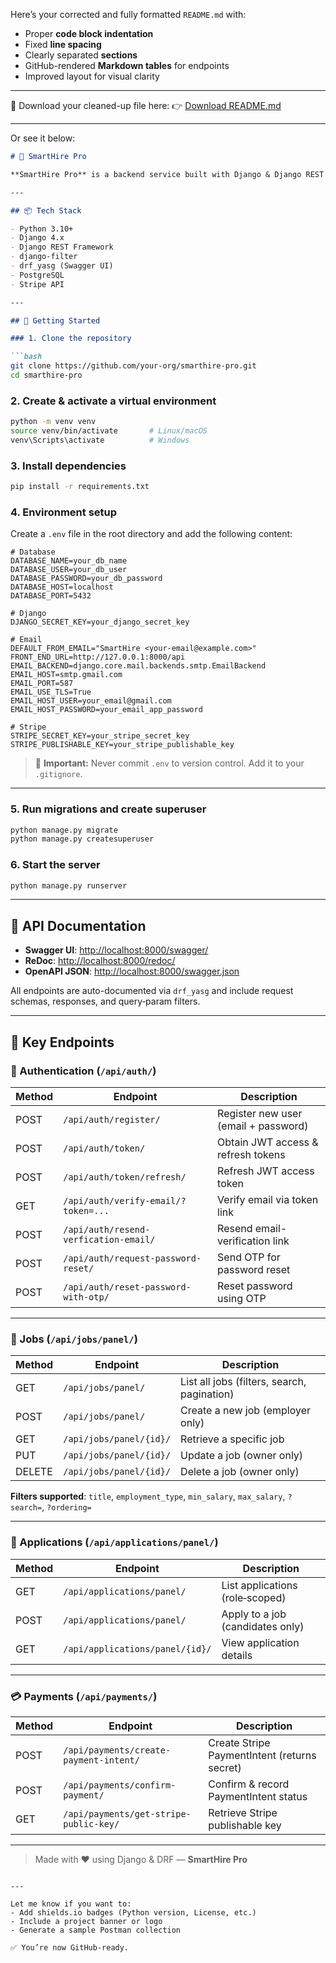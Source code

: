 Here’s your corrected and fully formatted `README.md` with:

* Proper **code block indentation**
* Fixed **line spacing**
* Clearly separated **sections**
* GitHub-rendered **Markdown tables** for endpoints
* Improved layout for visual clarity

---

📄 Download your cleaned-up file here:
👉 [Download README.md](sandbox:/mnt/data/README.md)

---

Or see it below:

````markdown
# 🚀 SmartHire Pro

**SmartHire Pro** is a backend service built with Django & Django REST Framework to power job postings, applications, user authentication, and payments. It supports role‑based users (employers & candidates), JWT auth with email verification & password reset, Stripe payments, and filterable/paginated job listings.

---

## 📦 Tech Stack

- Python 3.10+  
- Django 4.x  
- Django REST Framework  
- django-filter  
- drf_yasg (Swagger UI)  
- PostgreSQL  
- Stripe API  

---

## 🚀 Getting Started

### 1. Clone the repository

```bash
git clone https://github.com/your-org/smarthire-pro.git
cd smarthire-pro
````

### 2. Create & activate a virtual environment

```bash
python -m venv venv
source venv/bin/activate       # Linux/macOS
venv\Scripts\activate          # Windows
```

### 3. Install dependencies

```bash
pip install -r requirements.txt
```

### 4. Environment setup

Create a `.env` file in the root directory and add the following content:

```env
# Database
DATABASE_NAME=your_db_name
DATABASE_USER=your_db_user
DATABASE_PASSWORD=your_db_password
DATABASE_HOST=localhost
DATABASE_PORT=5432

# Django
DJANGO_SECRET_KEY=your_django_secret_key

# Email
DEFAULT_FROM_EMAIL="SmartHire <your-email@example.com>"
FRONT_END_URL=http://127.0.0.1:8000/api
EMAIL_BACKEND=django.core.mail.backends.smtp.EmailBackend
EMAIL_HOST=smtp.gmail.com
EMAIL_PORT=587
EMAIL_USE_TLS=True
EMAIL_HOST_USER=your_email@gmail.com
EMAIL_HOST_PASSWORD=your_email_app_password

# Stripe
STRIPE_SECRET_KEY=your_stripe_secret_key
STRIPE_PUBLISHABLE_KEY=your_stripe_publishable_key
```

> 🔐 **Important:** Never commit `.env` to version control. Add it to your `.gitignore`.

---

### 5. Run migrations and create superuser

```bash
python manage.py migrate
python manage.py createsuperuser
```

### 6. Start the server

```bash
python manage.py runserver
```

---

## 📖 API Documentation

* **Swagger UI**: [http://localhost:8000/swagger/](http://localhost:8000/swagger/)
* **ReDoc**: [http://localhost:8000/redoc/](http://localhost:8000/redoc/)
* **OpenAPI JSON**: [http://localhost:8000/swagger.json](http://localhost:8000/swagger.json)

All endpoints are auto-documented via `drf_yasg` and include request schemas, responses, and query‑param filters.

---

## 🎯 Key Endpoints

### 🔐 Authentication (`/api/auth/`)

| Method | Endpoint                              | Description                          |
| ------ | ------------------------------------- | ------------------------------------ |
| POST   | `/api/auth/register/`                 | Register new user (email + password) |
| POST   | `/api/auth/token/`                    | Obtain JWT access & refresh tokens   |
| POST   | `/api/auth/token/refresh/`            | Refresh JWT access token             |
| GET    | `/api/auth/verify-email/?token=...`   | Verify email via token link          |
| POST   | `/api/auth/resend-verfication-email/` | Resend email-verification link       |
| POST   | `/api/auth/request-password-reset/`   | Send OTP for password reset          |
| POST   | `/api/auth/reset-password-with-otp/`  | Reset password using OTP             |

---

### 💼 Jobs (`/api/jobs/panel/`)

| Method | Endpoint                | Description                                 |
| ------ | ----------------------- | ------------------------------------------- |
| GET    | `/api/jobs/panel/`      | List all jobs (filters, search, pagination) |
| POST   | `/api/jobs/panel/`      | Create a new job (employer only)            |
| GET    | `/api/jobs/panel/{id}/` | Retrieve a specific job                     |
| PUT    | `/api/jobs/panel/{id}/` | Update a job (owner only)                   |
| DELETE | `/api/jobs/panel/{id}/` | Delete a job (owner only)                   |

**Filters supported**: `title`, `employment_type`, `min_salary`, `max_salary`, `?search=`, `?ordering=`

---

### 📩 Applications (`/api/applications/panel/`)

| Method | Endpoint                        | Description                      |
| ------ | ------------------------------- | -------------------------------- |
| GET    | `/api/applications/panel/`      | List applications (role‑scoped)  |
| POST   | `/api/applications/panel/`      | Apply to a job (candidates only) |
| GET    | `/api/applications/panel/{id}/` | View application details         |

---

### 💳 Payments (`/api/payments/`)

| Method | Endpoint                               | Description                                  |
| ------ | -------------------------------------- | -------------------------------------------- |
| POST   | `/api/payments/create-payment-intent/` | Create Stripe PaymentIntent (returns secret) |
| POST   | `/api/payments/confirm-payment/`       | Confirm & record PaymentIntent status        |
| GET    | `/api/payments/get-stripe-public-key/` | Retrieve Stripe publishable key              |

---

> Made with ❤️ using Django & DRF — **SmartHire Pro**

```

---

Let me know if you want to:
- Add shields.io badges (Python version, License, etc.)
- Include a project banner or logo
- Generate a sample Postman collection

✅ You’re now GitHub-ready.
```
